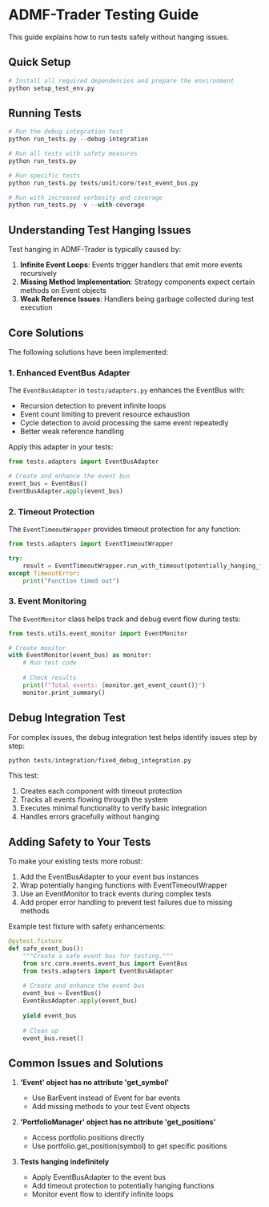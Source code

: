 # ADMF-Trader Testing Guide

This guide explains how to run tests safely without hanging issues.

## Quick Setup

```python
# Install all required dependencies and prepare the environment
python setup_test_env.py
```

## Running Tests

```python
# Run the debug integration test
python run_tests.py --debug-integration

# Run all tests with safety measures
python run_tests.py

# Run specific tests
python run_tests.py tests/unit/core/test_event_bus.py

# Run with increased verbosity and coverage
python run_tests.py -v --with-coverage
```

## Understanding Test Hanging Issues

Test hanging in ADMF-Trader is typically caused by:

1. **Infinite Event Loops**: Events trigger handlers that emit more events recursively
2. **Missing Method Implementation**: Strategy components expect certain methods on Event objects
3. **Weak Reference Issues**: Handlers being garbage collected during test execution

## Core Solutions

The following solutions have been implemented:

### 1. Enhanced EventBus Adapter

The `EventBusAdapter` in `tests/adapters.py` enhances the EventBus with:

- Recursion detection to prevent infinite loops
- Event count limiting to prevent resource exhaustion
- Cycle detection to avoid processing the same event repeatedly
- Better weak reference handling

Apply this adapter in your tests:

```python
from tests.adapters import EventBusAdapter

# Create and enhance the event bus
event_bus = EventBus()
EventBusAdapter.apply(event_bus)
```

### 2. Timeout Protection

The `EventTimeoutWrapper` provides timeout protection for any function:

```python
from tests.adapters import EventTimeoutWrapper

try:
    result = EventTimeoutWrapper.run_with_timeout(potentially_hanging_function, timeout=5)
except TimeoutError:
    print("Function timed out")
```

### 3. Event Monitoring

The `EventMonitor` class helps track and debug event flow during tests:

```python
from tests.utils.event_monitor import EventMonitor

# Create monitor
with EventMonitor(event_bus) as monitor:
    # Run test code
    
    # Check results
    print(f"Total events: {monitor.get_event_count()}")
    monitor.print_summary()
```

## Debug Integration Test

For complex issues, the debug integration test helps identify issues step by step:

```python
python tests/integration/fixed_debug_integration.py
```

This test:
1. Creates each component with timeout protection
2. Tracks all events flowing through the system
3. Executes minimal functionality to verify basic integration
4. Handles errors gracefully without hanging

## Adding Safety to Your Tests

To make your existing tests more robust:

1. Add the EventBusAdapter to your event bus instances
2. Wrap potentially hanging functions with EventTimeoutWrapper
3. Use an EventMonitor to track events during complex tests
4. Add proper error handling to prevent test failures due to missing methods

Example test fixture with safety enhancements:

```python
@pytest.fixture
def safe_event_bus():
    """Create a safe event bus for testing."""
    from src.core.events.event_bus import EventBus
    from tests.adapters import EventBusAdapter
    
    # Create and enhance the event bus
    event_bus = EventBus()
    EventBusAdapter.apply(event_bus)
    
    yield event_bus
    
    # Clean up
    event_bus.reset()
```

## Common Issues and Solutions

1. **'Event' object has no attribute 'get_symbol'**
   - Use BarEvent instead of Event for bar events
   - Add missing methods to your test Event objects

2. **'PortfolioManager' object has no attribute 'get_positions'**
   - Access portfolio.positions directly
   - Use portfolio.get_position(symbol) to get specific positions

3. **Tests hanging indefinitely**
   - Apply EventBusAdapter to the event bus
   - Add timeout protection to potentially hanging functions
   - Monitor event flow to identify infinite loops
